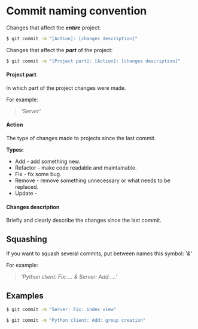 # Commit naming convention

Changes that affect the ***entire*** project:

```sh
$ git commit -m "[Action]: [changes description]"
```


Changes that affect the ***part*** of the project:

```sh
$ git commit -m "[Project part]: [Action]: [changes description]"
```

#### Project part

In which part of the project changes were made.

For example: 

>*'Server'*

#### Action

The type of changes made to projects since the last commit.

**Types:**

- Add - add something new.
- Refactor - make code readable and maintainable.
- Fix - fix some bug.
- Remove - remove something unnecessary or what needs to be replaced. 
- Update - 

#### Changes description

Briefly and clearly describe the changes since the last commit.

## Squashing
If you want to squash several commits, put between names this symbol: *'&'*

For example:

> *'Python client: Fix: ... & Server: Add: ...'*

## Examples

```sh
$ git commit -m "Server: Fix: index view"
```

```sh
$ git commit -m "Python client: Add: group creation"
```

